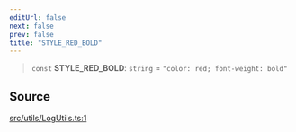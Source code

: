 ```yaml
---
editUrl: false
next: false
prev: false
title: "STYLE_RED_BOLD"
---
```


> `const` **STYLE\_RED\_BOLD**: `string` = `"color: red; font-weight: bold"`

## Source

[src/utils/LogUtils.ts:1](https://github.com/relishinc/dill-pixel/blob/10f512f7f577ca5e74162827f11215b28df5ca97/src/utils/LogUtils.ts#L1)
